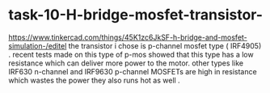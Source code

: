 # task-10-H-bridge-mosfet-transistor-
https://www.tinkercad.com/things/45K1zc6JkSF-h-bridge-and-mosfet-simulation-/editel
the transistor i chose is p-channel mosfet type ( IRF4905) . recent tests made on this type of p-mos showed that this type has a  low resistance  which can deliver more power to the motor. other types like IRF630 n-channel and IRF9630 p-channel MOSFETs are high in resistance which wastes the power they also runs hot as well   . 
